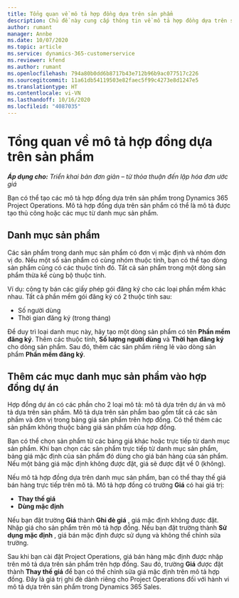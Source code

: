```yaml
---
title: Tổng quan về mô tả hợp đồng dựa trên sản phẩm
description: Chủ đề này cung cấp thông tin về mô tả hợp đồng dựa trên sản phẩm.
author: rumant
manager: Annbe
ms.date: 10/07/2020
ms.topic: article
ms.service: dynamics-365-customerservice
ms.reviewer: kfend
ms.author: rumant
ms.openlocfilehash: 794a80b0dd6b8717b43e712b96b9ac077517c226
ms.sourcegitcommit: 11a61db54119503e82faec5f99c4273e8d1247e5
ms.translationtype: HT
ms.contentlocale: vi-VN
ms.lasthandoff: 10/16/2020
ms.locfileid: "4087035"
---
```

# <a name="product-based-contract-lines-overview"></a>Tổng quan về mô tả hợp đồng dựa trên sản phẩm

_**Áp dụng cho:** Triển khai bản đơn giản – từ thỏa thuận đến lập hóa đơn ước giá_

Bạn có thể tạo các mô tả hợp đồng dựa trên sản phẩm trong Dynamics 365 Project Operations. Mô tả hợp đồng dựa trên sản phẩm có thể là mô tả được tạo thủ công hoặc các mục từ danh mục sản phẩm.

## <a name="product-catalog"></a>Danh mục sản phẩm

Các sản phẩm trong danh mục sản phẩm có đơn vị mặc định và nhóm đơn vị đo. Nếu một số sản phẩm có cùng nhóm thuộc tính, bạn có thể tạo dòng sản phẩm cũng có các thuộc tính đó. Tất cả sản phẩm trong một dòng sản phẩm thừa kế cùng bộ thuộc tính.

Ví dụ: công ty bán các giấy phép gói đăng ký cho các loại phần mềm khác nhau. Tất cả phần mềm gói đăng ký có 2 thuộc tính sau:

- Số người dùng
- Thời gian đăng ký (trong tháng)

Để duy trì loại danh mục này, hãy tạo một dòng sản phẩm có tên **Phần mềm đăng ký**. Thêm các thuộc tính, **Số lượng người dùng** và **Thời hạn đăng ký** cho dòng sản phẩm. Sau đó, thêm các sản phẩm riêng lẻ vào dòng sản phẩm **Phần mềm đăng ký**.

## <a name="add-product-catalog-items-to-a-project-contract"></a>Thêm các mục danh mục sản phẩm vào hợp đồng dự án

Hợp đồng dự án có các phần cho 2 loại mô tả: mô tả dựa trên dự án và mô tả dựa trên sản phẩm. Mô tả dựa trên sản phẩm bao gồm tất cả các sản phẩm và đơn vị trong bảng giá sản phẩm trên hợp đồng. Có thể thêm các sản phẩm không thuộc bảng giá sản phẩm của hợp đồng.

Bạn có thể chọn sản phẩm từ các bảng giá khác hoặc trực tiếp từ danh mục sản phẩm. Khi bạn chọn các sản phẩm trực tiếp từ danh mục sản phẩm, bảng giá mặc định của sản phẩm đó dùng cho giá bán hàng của sản phẩm. Nếu một bảng giá mặc định không được đặt, giá sẽ được đặt về 0 (không).

Nếu mô tả hợp đồng dựa trên danh mục sản phẩm, bạn có thể thay thế giá bán hàng trực tiếp trên mô tả. Mô tả hợp đồng có trường **Giá** có hai giá trị:

- **Thay thế giá**
- **Dùng mặc định**

Nếu bạn đặt trường **Giá** thành **Ghi đè giá** , giá mặc định không được đặt. Nhập giá cho sản phẩm trên mô tả hợp đồng. Nếu bạn đặt trường thành **Sử dụng mặc định** , giá bán mặc định được sử dụng và không thể chỉnh sửa trường.

Sau khi bạn cài đặt Project Operations, giá bán hàng mặc định được nhập trên mô tả dựa trên sản phẩm trên hợp đồng. Sau đó, trường **Giá** được đặt thành **Thay thế giá** để bạn có thể chỉnh sửa giá mặc định trên mô tả hợp đồng. Đây là giá trị ghi đè dành riêng cho Project Operations đối với hành vi mô tả dựa trên sản phẩm trong Dynamics 365 Sales.
